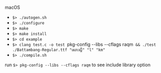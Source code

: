 macOS

* `$> ./autogen.sh`
* `$> ./configure`
* `$> make`
* `$> make install`
* `$> cd example`
* `$> clang test.c -o test `pkg-config --libs --cflags raqm` && ./test ./Battambang-Regular.ttf "សោះស្តី" "l" "km"`
* `$> ./compile.sh`

run `$> pkg-config --libs --cflags raqm` to see include library option

